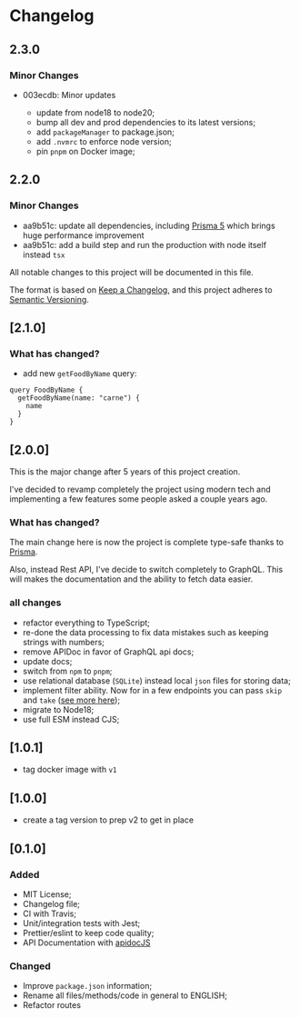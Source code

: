 # Changelog

## 2.3.0

### Minor Changes

- 003ecdb: Minor updates

  - update from node18 to node20;
  - bump all dev and prod dependencies to its latest versions;
  - add `packageManager` to package.json;
  - add `.nvmrc` to enforce node version;
  - pin `pnpm` on Docker image;

## 2.2.0

### Minor Changes

- aa9b51c: update all dependencies, including [Prisma 5](https://www.prisma.io/blog/prisma-5-f66prwkjx72s) which brings huge performance improvement
- aa9b51c: add a build step and run the production with node itself instead `tsx`

All notable changes to this project will be documented in this file.

The format is based on [Keep a Changelog](https://keepachangelog.com/en/1.0.0/),
and this project adheres to [Semantic Versioning](https://semver.org/spec/v2.0.0.html).

<!--
Added for new features.
Changed for changes in existing functionality.
Deprecated for soon-to-be removed features.
Removed for now removed features.
Fixed for any bug fixes.
Security in case of vulnerabilities.

 -->

## [2.1.0]

### What has changed?

- add new `getFoodByName` query:

```gql
query FoodByName {
  getFoodByName(name: "carne") {
    name
  }
}
```

## [2.0.0]

This is the major change after 5 years of this project creation.

I've decided to revamp completely the project using modern tech and implementing a few features some people asked a couple years ago.

### What has changed?

The main change here is now the project is complete type-safe thanks to [Prisma](https://prisma.io).

Also, instead Rest API, I've decide to switch completely to GraphQL. This will makes the documentation and the ability to fetch data easier.

### all changes

- refactor everything to TypeScript;
- re-done the data processing to fix data mistakes such as keeping strings with numbers;
- remove APIDoc in favor of GraphQL api docs;
- update docs;
- switch from `npm` to `pnpm`;
- use relational database (`SQLite`) instead local `json` files for storing data;
- implement filter ability. Now for in a few endpoints you can pass `skip` and `take` ([see more here](https://www.prisma.io/docs/concepts/components/prisma-client/pagination#offset-pagination));
- migrate to Node18;
- use full ESM instead CJS;

## [1.0.1]

- tag docker image with `v1`

## [1.0.0]

- create a tag version to prep v2 to get in place

## [0.1.0]

### Added

- MIT License;
- Changelog file;
- CI with Travis;
- Unit/integration tests with Jest;
- Prettier/eslint to keep code quality;
- API Documentation with [apidocJS](http://apidocjs.com/#param-api-success)

### Changed

- Improve `package.json` information;
- Rename all files/methods/code in general to ENGLISH;
- Refactor routes
